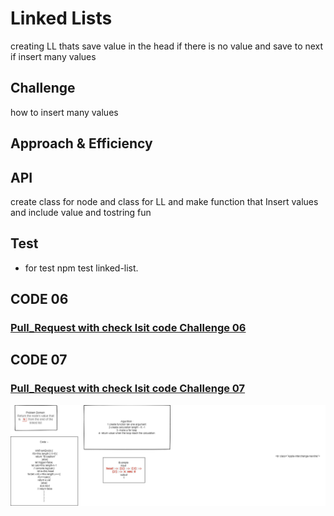 #  Linked Lists
creating LL thats save value in the head if there is no value and save to next if insert many values
## Challenge
how to insert many values
## Approach & Efficiency
## API
<!-- Embedded whiteboard image -->
create class for node and class for LL and make function that Insert values and include value and tostring fun 
## Test 
* for test  npm test linked-list.

## CODE 06
### [Pull_Request with check lsit code Challenge 06](https://github.com/ayoubkandah/data-structures-and-algorithms/pull/20)

## CODE 07
### [Pull_Request with check lsit code Challenge 07](https://github.com/ayoubkandah/data-structures-and-algorithms/pull/22)
![code07](./code07.png)
